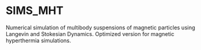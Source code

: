 # SIMS_MHT
Numerical simulation of multibody suspensions of magnetic particles using Langevin and Stokesian Dynamics. Optimized version for magnetic hyperthermia simulations.
